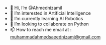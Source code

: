 - 👋 Hi, I’m @Ahmednizamil
- 👀 I’m interested in Artificial Intelligence
- 🌱 I’m currently learning AI Robotics
- 💞️ I’m looking to collaborate on Python
- 📫 How to reach me email at : muhammadahmedsaeednizami@gmail.com


<!---
Ahmednizami/Ahmednizami is a ✨ special ✨ repository because its `README.md` (this file) appears on your GitHub profile.
You can click the Preview link to take a look at your changes.
--->
